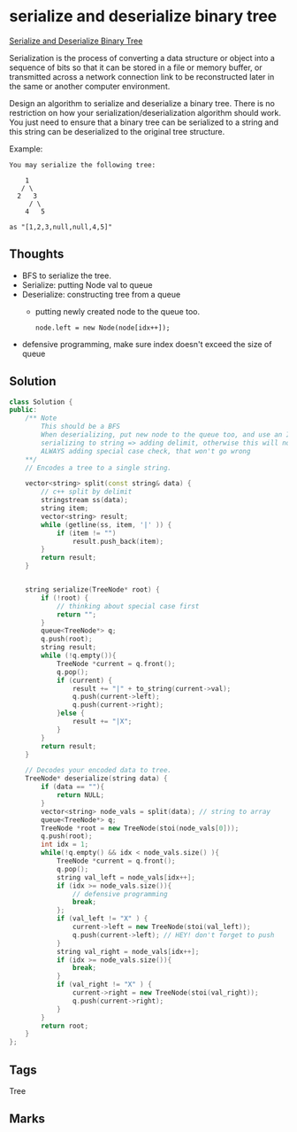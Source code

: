 # serialize and deserialize binary tree

[Serialize and Deserialize Binary Tree](https://leetcode.com/problems/serialize-and-deserialize-binary-tree)

Serialization is the process of converting a data structure or object into a sequence of bits so that it can be stored in a file or memory buffer, or transmitted across a network connection link to be reconstructed later in the same or another computer environment.

Design an algorithm to serialize and deserialize a binary tree. There is no restriction on how your serialization/deserialization algorithm should work. You just need to ensure that a binary tree can be serialized to a string and this string can be deserialized to the original tree structure.

Example:

```text
You may serialize the following tree:

    1
   / \
  2   3
     / \
    4   5

as "[1,2,3,null,null,4,5]"
```

## Thoughts

* BFS to serialize the tree. 
* Serialize: putting Node val to queue 
* Deserialize: constructing tree from a queue
  * putting newly created node to the queue too.

    ```text
    node.left = new Node(node[idx++]);
    ```
* defensive programming, make sure index doesn't exceed the size of queue 

## Solution

```cpp
class Solution {
public:
    /** Note
        This should be a BFS
        When deserializing, put new node to the queue too, and use an INDEX to track node value
        serializing to string => adding delimit, otherwise this will not work
        ALWAYS adding special case check, that won't go wrong 
    **/
    // Encodes a tree to a single string.

    vector<string> split(const string& data) {
        // c++ split by delimit 
        stringstream ss(data);
        string item;
        vector<string> result;
        while (getline(ss, item, '|' )) {
            if (item != "")
                result.push_back(item);
        }
        return result;
    }


    string serialize(TreeNode* root) {
        if (!root) {
            // thinking about special case first 
            return "";
        }
        queue<TreeNode*> q;
        q.push(root);
        string result;
        while (!q.empty()){
            TreeNode *current = q.front();
            q.pop();
            if (current) {
                result += "|" + to_string(current->val);
                q.push(current->left);
                q.push(current->right);
            }else {
                result += "|X";
            }
        }
        return result;
    }

    // Decodes your encoded data to tree.
    TreeNode* deserialize(string data) {
        if (data == ""){
            return NULL;
        }
        vector<string> node_vals = split(data); // string to array
        queue<TreeNode*> q;
        TreeNode *root = new TreeNode(stoi(node_vals[0]));
        q.push(root);
        int idx = 1;
        while(!q.empty() && idx < node_vals.size() ){
            TreeNode *current = q.front();
            q.pop();
            string val_left = node_vals[idx++];
            if (idx >= node_vals.size()){
                // defensive programming
                break;
            };
            if (val_left != "X" ) {
                current->left = new TreeNode(stoi(val_left));
                q.push(current->left); // HEY! don't forget to push 
            }
            string val_right = node_vals[idx++];
            if (idx >= node_vals.size()){
                break;
            }
            if (val_right != "X" ) {
                current->right = new TreeNode(stoi(val_right));
                q.push(current->right);
            }
        }
        return root;
    }
};
```

## Tags

Tree

## Marks

